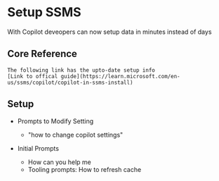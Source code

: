 # Setup SSMS

With Copilot deveopers can now setup data in minutes instead of days


## Core Reference
	The following link has the upto-date setup info
	[Link to offical guide](https://learn.microsoft.com/en-us/ssms/copilot/copilot-in-ssms-install) 

## Setup 
* Prompts to Modify Setting
    * "how to change copilot settings"

* Initial Prompts
	* How can you help me
 	* Tooling prompts: How to refresh cache


